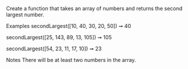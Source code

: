Create a function that takes an array of numbers and returns the second largest number.

Examples
secondLargest([10, 40, 30, 20, 50]) ➞ 40

secondLargest([25, 143, 89, 13, 105]) ➞ 105

secondLargest([54, 23, 11, 17, 10]) ➞ 23

Notes
There will be at least two numbers in the array.